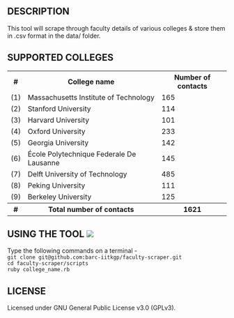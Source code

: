 DESCRIPTION 
-----------
This tool will scrape through faculty details of various colleges & store them in .csv format in the data/ folder.

SUPPORTED COLLEGES 
------------------

<table>
<tr> <th> # </th> <th> College name </th> <th> Number of contacts </th> </tr>
<tr> <td> (1) </td> <td> Massachusetts Institute of Technology </td> <td> 165 </td> </tr>
<tr> <td> (2) </td> <td> Stanford University </td> <td> 114 </td> </tr>
<tr> <td> (3) </td> <td> Harvard University </td> <td> 101 </td> </tr>
<tr> <td> (4) </td> <td> Oxford University </td> <td> 233 </td> </tr>
<tr> <td> (5) </td> <td> Georgia University </td> <td> 142 </td> </tr>
<tr> <td> (6) </td> <td> École Polytechnique Federale De Lausanne </td> <td> 145 </td> </tr>
<tr> <td> (7) </td> <td> Delft University of Technology </td> <td> 485 </td> </tr>
<tr> <td> (8) </td> <td> Peking University </td> <td> 111 </td> </tr>
<tr> <td> (9) </td> <td> Berkeley University </td> <td> 125 </td> </tr>
<tr> <th> # </th> <th> Total number of contacts </th> <th> 1621 </th> </tr>
</table>


USING THE TOOL <img src="https://api.travis-ci.org/barc-iitkgp/faculty-scraper.svg">
--------------
Type the following commands on a terminal -
<br>`git clone git@github.com:barc-iitkgp/faculty-scraper.git`
<br> `cd faculty-scraper/scripts` 
<br> `ruby college_name.rb`

LICENSE
-------
Licensed under GNU General Public License v3.0 (GPLv3).